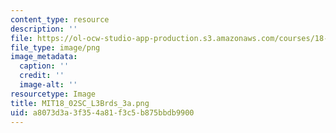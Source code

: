 ```yaml
---
content_type: resource
description: ''
file: https://ol-ocw-studio-app-production.s3.amazonaws.com/courses/18-02sc-multivariable-calculus-fall-2010/a8073d3a3f354a81f3c5b875bbdb9900_MIT18_02SC_L3Brds_3a.png
file_type: image/png
image_metadata:
  caption: ''
  credit: ''
  image-alt: ''
resourcetype: Image
title: MIT18_02SC_L3Brds_3a.png
uid: a8073d3a-3f35-4a81-f3c5-b875bbdb9900
---
```

